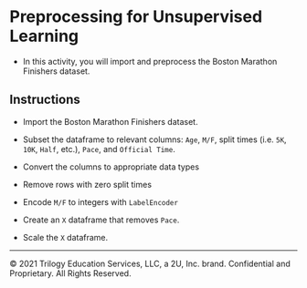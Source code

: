 # Preprocessing for Unsupervised Learning

* In this activity, you will import and preprocess the Boston Marathon Finishers dataset.

## Instructions

* Import the Boston Marathon Finishers dataset.

* Subset the dataframe to relevant columns: `Age`, `M/F`, split times (i.e. `5K`, `10K`, `Half`, etc.), `Pace`, and `Official Time`.

* Convert the columns to appropriate data types

* Remove rows with zero split times

* Encode `M/F` to integers with `LabelEncoder`

* Create an `X` dataframe that removes `Pace`.

* Scale the `X` dataframe.

---

© 2021 Trilogy Education Services, LLC, a 2U, Inc. brand.  Confidential and Proprietary.  All Rights Reserved.